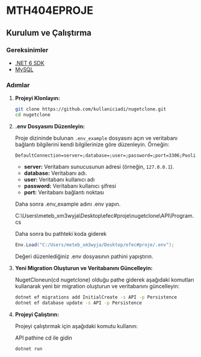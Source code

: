 # MTH404EPROJE



## Kurulum ve Çalıştırma

### Gereksinimler

- [.NET 6 SDK](https://dotnet.microsoft.com/download/dotnet/6.0)
- [MySQL](https://www.mysql.com/downloads/)

### Adımlar

1. **Projeyi Klonlayın:**

    ```bash
    git clone https://github.com/kullaniciadi/nugetclone.git
    cd nugetclone
    ```

2. **.env Dosyasını Düzenleyin:**

    Proje dizininde bulunan `.env_example` dosyasını açın ve veritabanı bağlantı bilgilerini kendi bilgilerinize göre düzenleyin. Örneğin:

    ```properties
    DefaultConnection=server=;database=;user=;password=;port=3306;Pooling=false;
    ```

    - **server:** Veritabanı sunucusunun adresi (örneğin, `127.0.0.1`).
    - **database:** Veritabanı adı.
    - **user:** Veritabanı kullanıcı adı 
    - **password:** Veritabanı kullanıcı şifresi 
    - **port:** Veritabanı bağlantı noktası 

    Daha sonra .env_example adını .env yapın.

    C:\Users\meteb_xm3wyja\Desktop\efec#proje\nugetclone\API\Program.cs

    Daha sonra bu pathteki koda giderek 

    ```csharp
    Env.Load("C:/Users/meteb_xm3wyja/Desktop/efec#proje/.env");
    ```
    Değeri düzenlediğiniz .env dosyasının pathini yapıştırın.

    




3. **Yeni Migration Oluşturun ve Veritabanını Güncelleyin:**

    NugetCloneun(cd nugetclone) olduğu pathe giderek aşağıdaki komutları kullanarak yeni bir migration oluşturun ve veritabanını güncelleyin:

    ```bash
    dotnet ef migrations add InitialCreate -s API -p Persistence
    dotnet ef database update -s API -p Persistence
    ```

4. **Projeyi Çalıştırın:**

    Projeyi çalıştırmak için aşağıdaki komutu kullanın:

    API pathine cd ile gidin

    ```bash
    dotnet run    
    ```

